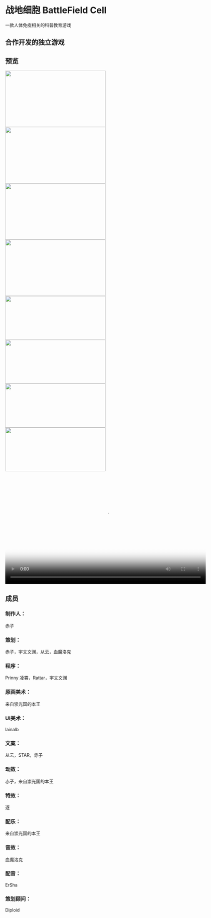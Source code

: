# 战地细胞 BattleField Cell 
一款人体免疫相关的科普教育游戏
## 合作开发的独立游戏
## 预览
<img src="https://battlefieldcell-1251780400.cos.ap-chengdu.myqcloud.com/a.png" height="180" width="320" />
<img src="https://battlefieldcell-1251780400.cos.ap-chengdu.myqcloud.com/b.gif" height="180" width="320" />
<img src="https://battlefieldcell-1251780400.cos.ap-chengdu.myqcloud.com/c.jpg" height="180" width="320" />
<img src="https://battlefieldcell-1251780400.cos.ap-chengdu.myqcloud.com/d.png" height="180" width="320" />
<img src="https://battlefieldcell-1251780400.cos.ap-chengdu.myqcloud.com/e.jpg" height="140" width="320" />
<img src="https://battlefieldcell-1251780400.cos.ap-chengdu.myqcloud.com/f.jpg" height="140" width="320" />
<img src="https://battlefieldcell-1251780400.cos.ap-chengdu.myqcloud.com/g.jpg" height="140" width="320" />
<img src="https://battlefieldcell-1251780400.cos.ap-chengdu.myqcloud.com/h.jpg" height="140" width="320" />


<video id="video" controls="" preload="https://battlefieldcell-1251780400.cos.ap-chengdu.myqcloud.com/a.png" poster="https://battlefieldcell-1251780400.cos.ap-chengdu.myqcloud.com/a.png" height="360" width="640">
      <source id="mp4" src="https://battlefieldcell-1251780400.cos.ap-chengdu.myqcloud.com/BattlefieldCell.mp4" type="video/mp4">
      <p>Your user agent does not support the HTML5 Video element.</p>
</video>

## 成员
### 制作人：
赤子
### 策划：
赤子，宇文文渊，从云，血魔洛克
### 程序：
Prinny 凌霄，Rattar，宇文文渊
### 原画美术：
来自崇光国的本王
### UI美术：
lainalb
### 文案：
从云，STAR，赤子
### 动效：
赤子，来自崇光国的本王
### 特效：
逐
### 配乐：
来自崇光国的本王
### 音效：
血魔洛克
### 配音：
ErSha
### 策划顾问：
Diploid
